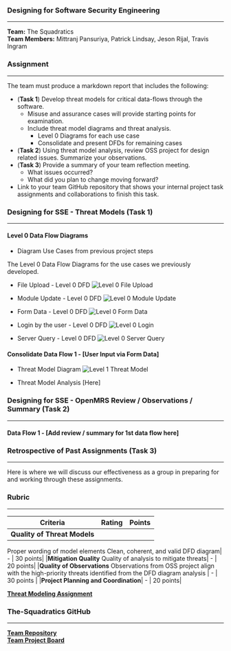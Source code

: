 ### Designing for Software Security Engineering

----

__Team:__ The Squadratics  
__Team Members:__ Mittranj Pansuriya, Patrick Lindsay, Jeson Rijal, Travis Ingram

### Assignment
---

The team must produce a markdown report that includes the following:

* (__Task 1__) Develop threat models for critical data-flows through the software.
  * Misuse and assurance cases will provide starting points for examination.
  * Include threat model diagrams and threat analysis.
    * Level 0 Diagrams for each use case
    * Consolidate and present DFDs for remaining cases
* (__Task 2__) Using threat model analysis, review OSS project for design related issues. Summarize your observations.
* (__Task 3__) Provide a summary of your team reflection meeting.
  * What issues occurred?
  * What did you plan to change moving forward?
* Link to your team GitHub repository that shows your internal project task assignments and collaborations to finish this task.

### Designing for SSE - Threat Models (Task 1)
---

#### Level 0 Data Flow Diagrams
 * Diagram Use Cases from previous project steps
 
 The Level 0 Data Flow Diagrams for the use cases we previously developed.
 
 * File Upload - Level 0 DFD
 ![Level 0 File Upload](https://user-images.githubusercontent.com/46797572/68782284-c13c2d80-05fe-11ea-8868-19ca29a46577.JPG) 
 
 * Module Update - Level 0 DFD
 ![Level 0 Module Update](https://user-images.githubusercontent.com/46797572/68782282-c0a39700-05fe-11ea-88b4-93edd0f9c13a.JPG)

 * Form Data - Level 0 DFD
 ![Level 0 Form Data](https://user-images.githubusercontent.com/46797572/68782286-c13c2d80-05fe-11ea-9e4a-6149d0cdc2d9.JPG)

 * Login by the user - Level 0 DFD
 ![Level 0 Login](https://user-images.githubusercontent.com/46797572/68782287-c13c2d80-05fe-11ea-9f7f-6d0e2687fb60.JPG)
 
 * Server Query - Level 0 DFD
 ![Level 0 Server Query](https://user-images.githubusercontent.com/46797572/68782283-c13c2d80-05fe-11ea-8ca2-94e76c8e0ad7.JPG)


#### Consolidate Data Flow 1 - [User Input via Form Data]
 * Threat Model Diagram 
 ![Level 1 Threat Model](https://user-images.githubusercontent.com/46797572/68784063-97d0d100-0601-11ea-98f7-01593ab82be9.JPG)

 * Threat Model Analysis [Here]

### Designing for SSE - OpenMRS Review / Observations / Summary (Task 2) 
---

#### Data Flow 1 - [Add review / summary for 1st data flow here]

### Retrospective of Past Assignments (Task 3) 
---

Here is where we will discuss our effectiveness as a group in preparing for and working through these assignments.

### Rubric

---

|Criteria|Rating|Points|
|---|---|---|
|__Quality of Threat Models__
Proper wording of model elements
Clean, coherent, and valid DFD diagram| - | 30 points|
|__Mitigation Quality__
Quality of analysis to mitigate threats| - | 20 points|
|__Quality of Observations__
Observations from OSS project align with the high-priority threats identified from the DFD diagram analysis | - | 30 points |
|__Project Planning and Coordination__| - | 20 points|

[__Threat Modeling Assignment__](https://robinagandhi.github.io/swa/slides/lecture-4/design-for-software-se.html#66)

### The-Squadratics GitHub
---
[__Team Repository__](https://github.com/The-Squadratics/openMRS_security_project)  
[__Team Project Board__](https://github.com/The-Squadratics/openMRS_security_project/projects/1)
